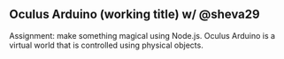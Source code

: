 Oculus Arduino (working title) w/ @sheva29
-----------

Assignment: make something magical using Node.js.
Oculus Arduino is a virtual world that is controlled using physical objects.